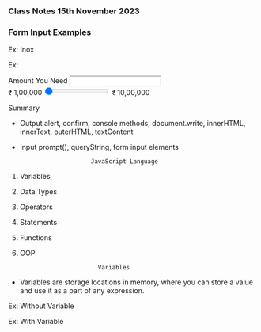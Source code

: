### Class Notes 15th November 2023
### Form Input Examples


Ex: Inox

<!DOCTYPE html>
<html lang="en">
<head>
    <meta charset="UTF-8">
    <meta name="viewport" content="width=device-width, initial-scale=1.0">
    <title>Inox</title>
    <link rel="stylesheet" href="../node_modules/bootstrap/dist/css/bootstrap.css">
    <link rel="stylesheet" href="../node_modules/bootstrap-icons/font/bootstrap-icons.css">
    <script>

        function ModifyClick(){
            document.getElementById("quickBooking").style.display = "block";
            document.getElementById("btnBook").innerHTML = "Update";
            document.getElementById("btnBook").className = "btn btn-success";
        }

        function BookClick(){

            document.getElementById("summaryContainer").style.display = "block";
            document.getElementById("quickBooking").style.display = "none";

            document.getElementById("lblMovie").innerHTML = document.getElementById("lstMovie").value;
            document.getElementById("lblCinema").innerHTML = document.getElementById("lstCinema").value;
            document.getElementById("lblDate").innerHTML = document.getElementById("lstDate").value;
            document.getElementById("lblTime").innerHTML = document.getElementById("lstTime").value;
            document.getElementById("lblSeats").innerHTML = document.getElementById("lstSeats").value;

            poster = document.getElementById("poster");
            screen = "";
            movieName = document.getElementById("lstMovie").value;

            if(movieName=="Tiger 3") {
                poster.src = "../public/images/tiger.jpg";
                screen = "Screen - 1";
            } else {
                poster.src = "../public/images/marvels.jpg";
                screen = "Screen - 3";
            }

            document.getElementById("lblScreen").innerHTML = screen;
        }
    </script>
</head>
<body class="container-fluid">
    <header id="quickBooking">
        <nav class="d-flex justify-content-between p-2  bg-dark text-white">
            <div>
                <select class="form-select" id="lstMovie">
                    <option>Select Movie</option>
                    <option>Tiger 3</option>
                    <option>The Marvels</option>
                </select>
            </div>
            <div>
                <select class="form-select" id="lstCinema">
                    <option>Select Cinema</option>
                    <option>Inox-GVK Bhills</option>
                    <option>Inox-KPHB</option>
                </select>
            </div>
            <div>
                <select class="form-select" id="lstDate">
                    <option>Select Date</option>
                    <option>TODAY 14, Nov-2023</option>
                    <option>TOMORROW 15, Nov-2023</option>
                </select>
            </div>
            <div>
                <select class="form-select" id="lstTime">
                    <option>Select Time</option>
                    <option>10:30 AM</option>
                    <option>06:45 PM</option>
                </select>
            </div>
            <div>
                <select class="form-select" id="lstSeats">
                    <option>Select Seats</option>
                    <option>1</option>
                    <option>2</option>
                    <option>3</option>
                </select>
            </div>
            <div>
                <button onclick="BookClick()" id="btnBook" class="btn btn-danger">Book</button>
            </div>
        </nav>
    </header>
    <section>
        <div class="w-25" style="display: none;" id="summaryContainer">
            <h2>Booking Summary</h2>
            <div class="card p-2">
                <img class="card-img-top" id="poster" height="200">
                <div class="card-header">
                    <dl>
                        <dt>Movie</dt>
                        <dd id="lblMovie"></dd>
                        <dt>Cinema</dt>
                        <dd id="lblCinema"></dd>
                        <dt>Date</dt>
                        <dd id="lblDate"></dd>
                        <dt>Show Time</dt>
                        <dd id="lblTime"></dd>
                        <dt>Seats</dt>
                        <dd id="lblSeats"></dd>
                        <dt>Screen</dt>
                        <dd id="lblScreen"></dd>
                    </dl>
                </div>
            </div>
            <button onclick="ModifyClick()" class="btn btn-link">Modify Booking</button>
        </div>
    </section>
</body>
</html>

Ex:  Form-Input with TextBox, Number, Checkbox, Dropdown

<!DOCTYPE html>
<html lang="en">
<head>
    <meta charset="UTF-8">
    <meta name="viewport" content="width=device-width, initial-scale=1.0">
    <title>Form Input</title>
    <link rel="stylesheet" href="../node_modules/bootstrap-icons/font/bootstrap-icons.css">
    <link rel="stylesheet" href="../node_modules/bootstrap/dist/css/bootstrap.css">
    <script type="text/javascript">
        function RegisterClick(){
            document.getElementById("detailsContainer").style.display = "block";
            document.getElementById("btnNew").style.display = "none";

            document.getElementById("lblName").innerHTML = document.getElementById("txtName").value;
            document.getElementById("lblPrice").innerHTML = document.getElementById("txtPrice").value;
            document.getElementById("lblCity").innerHTML = document.getElementById("lstCities").value;

            stockCheckbox = document.getElementById("optStock");
            stockStatus = "";
            if(stockCheckbox.checked) {
                stockStatus = "Available";
            } else {
                stockStatus = "Out of Stock";
            }

            document.getElementById("lblStock").innerHTML = stockStatus;

        }

        function EditClick(){
            document.getElementById("modalTitle").innerHTML = "Update Product";
            document.getElementById("btnRegister").innerHTML = "Save Product";
            document.getElementById("btnRegister").className = "btn btn-success w-100";
        }
    </script>
</head>
<body class="container-fluid">
    <button id="btnNew" class="btn btn-primary w-25 mt-2" data-bs-toggle="modal" data-bs-target="#registerContainer">New Product</button>
    <div id="registerContainer" class="modal fade">
        <div class="modal-dialog">
            <div class="modal-content">
                <div class="modal-header">
                    <h3 id="modalTitle">Register Product</h3>
                    <button class="btn btn-close" data-bs-dismiss="modal"></button>
                </div>
                <div class="modal-body">
                    <dl>
                        <dt>Name</dt>
                        <dd><input type="text" id="txtName" class="form-control"></dd>
                        <dt>Price</dt>
                        <dd><input type="number" id="txtPrice" class="form-control"></dd>
                        <dt>Shipped To</dt>
                        <dd>
                            <select id="lstCities" class="form-select">
                                <option>Select City</option>
                                <option>Delhi</option>
                                <option>Hyderabad</option>
                                <option>Chennai</option>
                            </select>
                        </dd>
                        <dt>Stock</dt>
                        <dd class="form-switch">
                            <input id="optStock" type="checkbox" class="form-check-input"> <label class="form-check-lable">Available</label>
                        </dd>
                    </dl>
                </div>
                <div class="modal-footer">
                    <button id="btnRegister" data-bs-dismiss="modal" onclick="RegisterClick()" class="btn btn-primary w-100">Register</button>
                </div>
            </div>
        </div>      
    </div>
    <div id="detailsContainer" style="display: none;">
        <h3>Product Details</h3>
        <dl>
            <dt>Product Name</dt>
            <dd id="lblName"></dd>
            <dt>Price</dt>
            <dd id="lblPrice"></dd>
            <dt>Stock</dt>
            <dd id="lblStock"></dd>
            <dt>Shipped To</dt>
            <dd id="lblCity"></dd>
        </dl>
        <button onclick="EditClick()" class="bi bi-pen-fill btn btn-warning" data-bs-target="#registerContainer" data-bs-toggle="modal" > Edit</button>
        <button onclick="location.reload()" class="btn btn-primary">New</button>
    </div>
    <script src="../node_modules/jquery/dist/jquery.js"></script>
    <script src="../node_modules/bootstrap/dist/js/bootstrap.bundle.js"></script>
</body>
</html>

Ex:
<!DOCTYPE html>
<html lang="en">
<head>
    <meta charset="UTF-8">
    <meta name="viewport" content="width=device-width, initial-scale=1.0">
    <title>Document</title>
    <script>
        function AmountChange(){
            document.getElementById("txtAmount").value = document.getElementById("rangeAmount").value;
        }
        function TextBoxChange(){
            document.getElementById("rangeAmount").value = document.getElementById("txtAmount").value;
        }
    </script>
</head>
<body>
    <div>
        Amount You Need <input type="text" onchange="TextBoxChange()" id="txtAmount">
    </div>
    <div>
      &#8377; 1,00,000 <input id="rangeAmount" onchange="AmountChange()" type="range" min="100000" max="1000000" value="100000"> &#8377; 10,00,000
    </div>
</body>
</html>

Summary
- Output
    alert, confirm, console methods, document.write, innerHTML, innerText, outerHTML, textContent
- Input
    prompt(), queryString, form input elements


                          JavaScript Language
1. Variables
2. Data Types
3. Operators
4. Statements
5. Functions
6. OOP

                             Variables
- Variables are storage locations in memory, where you can store a value and use it as a part of any expression.

Ex: Without Variable
<script>
    document.write("Hello ! " + prompt("Enter Your Name"); + "<br>");
    document.write("Hi !" + prompt("Enter Your Name"));
</script>


Ex: With Variable
<script>
    userName = prompt("Enter Your Name");
    document.write("Hello ! " + userName + "<br>");
    document.write("Hi !" + userName);
</script>